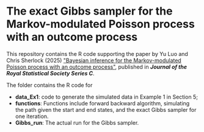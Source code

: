 # The exact Gibbs sampler for the Markov-modulated Poisson process with an outcome process

This repository contains the R code supporting the paper by Yu Luo and Chris Sherlock (2025) ["Bayesian inference for the Markov-modulated Poisson process with an outcome process"](https://academic.oup.com/jrsssc/advance-article/doi/10.1093/jrsssc/qlaf021/8090125), published in <em><strong>Journal of the Royal Statistical Society Series C</strong></em>. 

The folder contains the R code for 
- <strong>data_Ex1</strong>: code to generate the simulated data in Example 1 in Section 5;
-	<strong>functions</strong>: Functions include forward backward algorithm, simulating the path given the start and end states, and the exact Gibbs sampler for one iteration.
-	<strong>Gibbs_run</strong>: The actual run for the Gibbs sampler.

